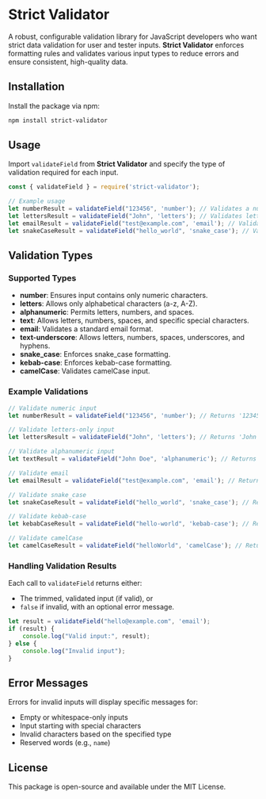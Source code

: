 # Strict Validator

A robust, configurable validation library for JavaScript developers who want strict data validation for user and tester inputs. **Strict Validator** enforces formatting rules and validates various input types to reduce errors and ensure consistent, high-quality data.

## Installation

Install the package via npm:

```bash
npm install strict-validator
```

## Usage

Import `validateField` from **Strict Validator** and specify the type of validation required for each input.

```javascript
const { validateField } = require('strict-validator');

// Example usage
let numberResult = validateField("123456", 'number'); // Validates a numeric input
let lettersResult = validateField("John", 'letters'); // Validates letters-only input
let emailResult = validateField("test@example.com", 'email'); // Validates email format
let snakeCaseResult = validateField("hello_world", 'snake_case'); // Validates snake_case input
```

## Validation Types

### Supported Types

- **number**: Ensures input contains only numeric characters.
- **letters**: Allows only alphabetical characters (a-z, A-Z).
- **alphanumeric**: Permits letters, numbers, and spaces.
- **text**: Allows letters, numbers, spaces, and specific special characters.
- **email**: Validates a standard email format.
- **text-underscore**: Allows letters, numbers, spaces, underscores, and hyphens.
- **snake_case**: Enforces snake_case formatting.
- **kebab-case**: Enforces kebab-case formatting.
- **camelCase**: Validates camelCase input.

### Example Validations

```javascript
// Validate numeric input
let numberResult = validateField("123456", 'number'); // Returns '123456' if valid, false if invalid

// Validate letters-only input
let lettersResult = validateField("John", 'letters'); // Returns 'John' if valid, false if invalid

// Validate alphanumeric input
let textResult = validateField("John Doe", 'alphanumeric'); // Returns 'John Doe' if valid, false if invalid

// Validate email
let emailResult = validateField("test@example.com", 'email'); // Returns 'test@example.com' if valid, false if invalid

// Validate snake_case
let snakeCaseResult = validateField("hello_world", 'snake_case'); // Returns 'hello_world' if valid, false if invalid

// Validate kebab-case
let kebabCaseResult = validateField("hello-world", 'kebab-case'); // Returns 'hello-world' if valid, false if invalid

// Validate camelCase
let camelCaseResult = validateField("helloWorld", 'camelCase'); // Returns 'helloWorld' if valid, false if invalid
```

### Handling Validation Results

Each call to `validateField` returns either:
- The trimmed, validated input (if valid), or
- `false` if invalid, with an optional error message.

```javascript
let result = validateField("hello@example.com", 'email');
if (result) {
    console.log("Valid input:", result);
} else {
    console.log("Invalid input");
}
```

## Error Messages

Errors for invalid inputs will display specific messages for:
- Empty or whitespace-only inputs
- Input starting with special characters
- Invalid characters based on the specified type
- Reserved words (e.g., `name`)


## License

This package is open-source and available under the MIT License.